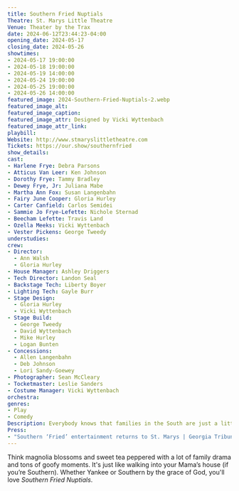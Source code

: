 ```yaml
---
title: Southern Fried Nuptials
Theatre: St. Marys Little Theatre
Venue: Theater by the Trax
date: 2024-06-12T23:44:23-04:00
opening_date: 2024-05-17
closing_date: 2024-05-26
showtimes:
- 2024-05-17 19:00:00
- 2024-05-18 19:00:00
- 2024-05-19 14:00:00
- 2024-05-24 19:00:00
- 2024-05-25 19:00:00
- 2024-05-26 14:00:00
featured_image: 2024-Southern-Fried-Nuptials-2.webp
featured_image_alt: 
featured_image_caption: 
featured_image_attr: Designed by Vicki Wyttenbach
featured_image_attr_link: 
playbill: 
Website: http://www.stmaryslittletheatre.com
Tickets: https://our.show/southernfried
show_details: 
cast:
- Harlene Frye: Debra Parsons
- Atticus Van Leer: Ken Johnson
- Dorothy Frye: Tammy Bradley
- Dewey Frye, Jr: Juliana Mabe
- Martha Ann Fox: Susan Langenbahn
- Fairy June Cooper: Gloria Hurley
- Carter Canfield: Carlos Semidei
- Sammie Jo Frye-Lefette: Nichole Sternad
- Beecham Lefette: Travis Land
- Ozella Meeks: Vicki Wyttenbach
- Vester Pickens: George Tweedy
understudies:
crew:
- Director: 
  - Ann Walsh
  - Gloria Hurley
- House Manager: Ashley Driggers
- Tech Director: Landon Seal
- Backstage Tech: Liberty Boyer
- Lighting Tech: Gayle Burr
- Stage Design: 
  - Gloria Hurley
  - Vicki Wyttenbach
- Stage Build: 
  - George Tweedy
  - David Wyttenbach
  - Mike Hurley
  - Logan Bunten
- Concessions:
  - Allen Langenbahn
  - Deb Johnson
  - Lori Sandy-Goewey
- Photographer: Sean McCleary
- Tocketmaster: Leslie Sanders
- Costume Manager: Vicki Wyttenbach
orchestra:
genres:
- Play
- Comedy
Description: Everybody knows that families in the South are just a little bit different. If you’re looking for a great escape from everyday stress, come see this rollicking comedy.
Press:
- "Southern ‘Fried’ entertainment returns to St. Marys | Georgia Tribune": https://www.tribune-georgian.com/local-news-newsletter/southern-fried-entertainment-returns-st-marys
---
```

 Think magnolia blossoms and sweet tea peppered with a lot of family drama and tons of goofy moments. It's just like walking into your Mama’s house (if you’re Southern). Whether Yankee or Southern by the grace of God, you'll love *Southern Fried Nuptials*.
